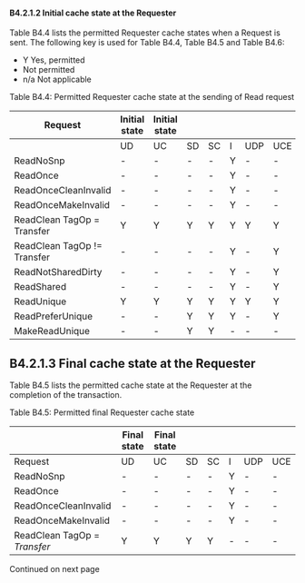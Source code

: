 #### B4.2.1.2 Initial cache state at the Requester

Table B4.4 lists the permitted Requester cache states when a Request is sent. The following key is used for Table B4.4, Table B4.5 and Table B4.6:

- Y Yes, permitted
- Not permitted
- n/a Not applicable

Table B4.4: Permitted Requester cache state at the sending of Read request

| Request                     | Initial state   | Initial state   |    |    |    |     |     |
|-----------------------------|-----------------|-----------------|----|----|----|-----|-----|
|                             | UD              | UC              | SD | SC | I  | UDP | UCE |
| ReadNoSnp                   | -               | -               | -  | -  | Y  | -   | -   |
| ReadOnce                    | -               | -               | -  | -  | Y  | -   | -   |
| ReadOnceCleanInvalid        | -               | -               | -  | -  | Y  | -   | -   |
| ReadOnceMakeInvalid         | -               | -               | -  | -  | Y  | -   | -   |
| ReadClean TagOp = Transfer  | Y               | Y               | Y  | Y  | Y  | Y   | Y   |
| ReadClean TagOp != Transfer | -               | -               | -  | -  | Y  | -   | Y   |
| ReadNotSharedDirty          | -               | -               | -  | -  | Y  | -   | Y   |
| ReadShared                  | -               | -               | -  | -  | Y  | -   | Y   |
| ReadUnique                  | Y               | Y               | Y  | Y  | Y  | Y   | Y   |
| ReadPreferUnique            | -               | -               | Y  | Y  | Y  | -   | Y   |
| MakeReadUnique              | -               | -               | Y  | Y  | -  | -   | -   |

## B4.2.1.3 Final cache state at the Requester

Table B4.5 lists the permitted cache state at the Requester at the completion of the transaction.

Table B4.5: Permitted final Requester cache state

|                              | Final state   | Final state   |    |    |    |     |     |
|------------------------------|---------------|---------------|----|----|----|-----|-----|
| Request                      | UD            | UC            | SD | SC | I  | UDP | UCE |
| ReadNoSnp                    | -             | -             | -  | -  | Y  | -   | -   |
| ReadOnce                     | -             | -             | -  | -  | Y  | -   | -   |
| ReadOnceCleanInvalid         | -             | -             | -  | -  | Y  | -   | -   |
| ReadOnceMakeInvalid          | -             | -             | -  | -  | Y  | -   | -   |
| ReadClean TagOp = *Transfer* | Y             | Y             | Y  | Y  | -  | -   | -   |

Continued on next page